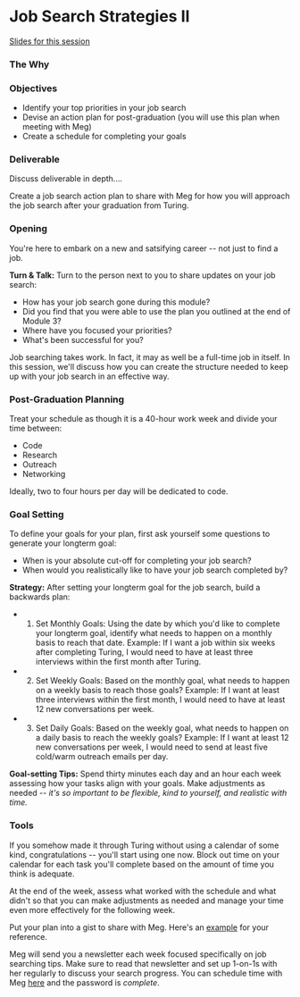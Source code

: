 # Job Search Strategies II

[Slides for this session](https://docs.google.com/presentation/d/15x2PaHDMICCjxBnKsMMlykp3xWsInDfwlyW3y9yKkwA/edit?usp=sharing)

### The Why


### Objectives
* Identify your top priorities in your job search 
* Devise an action plan for post-graduation (you will use this plan when meeting with Meg)
* Create a schedule for completing your goals

### Deliverable
Discuss deliverable in depth....


Create a job search action plan to share with Meg for how you will approach the job search after your graduation from Turing. 

### Opening
You're here to embark on a new and satsifying career -- not just to find a job. 



**Turn & Talk:** Turn to the person next to you to share updates on your job search:

* How has your job search gone during this module? 
* Did you find that you were able to use the plan you outlined at the end of Module 3?
* Where have you focused your priorities? 
* What's been successful for you?













Job searching takes work. In fact, it may as well be a full-time job in itself. In this session, we'll discuss how you can create the structure needed to keep up with your job search in an effective way. 

### Post-Graduation Planning
Treat your schedule as though it is a 40-hour work week and divide your time between:

* Code
* Research
* Outreach
* Networking

Ideally, two to four hours per day will be dedicated to code. 

### Goal Setting
To define your goals for your plan, first ask yourself some questions to generate your longterm goal:

- When is your absolute cut-off for completing your job search?
- When would you realistically like to have your job search completed by?

**Strategy:** After setting your longterm goal for the job search, build a backwards plan:

- 1. Set Monthly Goals: Using the date by which you'd like to complete your longterm goal, identify what needs to happen on a monthly basis to reach that date.
	Example: If I want a job within six weeks after completing Turing, I would need to have at least three interviews within the first month after Turing.
- 2. Set Weekly Goals: Based on the monthly goal, what needs to happen on a weekly basis to reach those goals?
	Example: If I want at least three interviews within the first month, I would need to have at least 12 new conversations per week.
- 3. Set Daily Goals: Based on the weekly goal, what needs to happen on a daily basis to reach the weekly goals?
	Example: If I want at least 12 new conversations per week, I would need to send at least five cold/warm outreach emails per day.

**Goal-setting Tips:** Spend thirty minutes each day and an hour each week assessing how your tasks align with your goals. Make adjustments as needed -- *it's so important to be flexible, kind to yourself, and realistic with time.*

### Tools
If you somehow made it through Turing without using a calendar of some kind, congratulations -- you'll start using one now. Block out time on your calendar for each task you'll complete based on the amount of time you think is adequate. 

At the end of the week, assess what worked with the schedule and what didn't so that you can make adjustments as needed and manage your time even more effectively for the following week. 

Put your plan into a gist to share with Meg. Here's an [example](https://gist.github.com/kjs222/7ef5e79a71eedf9d8c8d401da1e687c7) for your reference. 

Meg will send you a newsletter each week focused specifically on job searching tips. Make sure to read that newsletter and set up 1-on-1s with her regularly to discuss your search progress. You can schedule time with Meg [here](https://megstew.youcanbook.me/index.jsp) and the password is *complete*.
